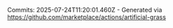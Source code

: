Commits: 2025-07-24T11:20:01.460Z - Generated via https://github.com/marketplace/actions/artificial-grass
<br>
